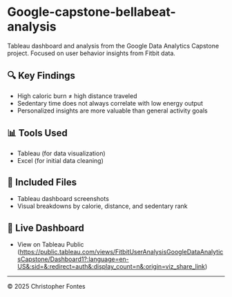 # Google-capstone-bellabeat-analysis
Tableau dashboard and analysis from the Google Data Analytics Capstone project. Focused on user behavior insights from Fitbit data.

## 🔍 Key Findings
- High caloric burn ≠ high distance traveled
- Sedentary time does not always correlate with low energy output
- Personalized insights are more valuable than general activity goals

## 📊 Tools Used
- Tableau (for data visualization)
- Excel (for initial data cleaning)

## 📁 Included Files
- Tableau dashboard screenshots
- Visual breakdowns by calorie, distance, and sedentary rank

## 📎 Live Dashboard
- View on Tableau Public (https://public.tableau.com/views/FitbitUserAnalysisGoogleDataAnalyticsCapstone/Dashboard1?:language=en-US&:sid=&:redirect=auth&:display_count=n&:origin=viz_share_link)


---

© 2025 Christopher Fontes
